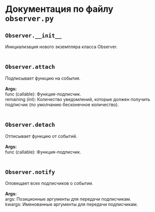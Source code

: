# Документация по файлу `observer.py`

## `Observer.__init__`<br>
Инициализация нового экземпляра класса Observer.<br>
<br>
## `Observer.attach`<br>
Подписывает функцию на события.<br>
<br>**Args:**<br>
func (callable): Функция-подписчик.<br>
remaining (int): Количество уведомлений, которые должен получить подписчик (по умолчанию бесконечное количество).<br>
<br>
## `Observer.detach`<br>
Отписывает функцию от событий.<br>
<br>**Args:**<br>
func (callable): Функция-подписчик.<br>
<br>
## `Observer.notify`<br>
Оповещает всех подписчиков о событии.<br>
<br>**Args:**<br>
args: Позиционные аргументы для передачи подписчикам.<br>
kwargs: Именованные аргументы для передачи подписчикам.<br>
<br>
